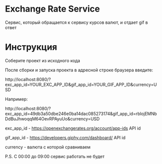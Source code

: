 # Exchange Rate Service
Сервис, который обращается к сервису курсов валют, и отдает gif в ответ

# Инструкция

Соберите проект из исходного кода 

После сборки и запуска проекта в адресной строке браузера введите: 

http://localhost:8080/?exc_app_id=YOUR_EXC_APP_ID&gif_app_id=YOUR_GIF_APP_ID&currency=USD

Например: 

http://localhost:8080/?exc_app_id=49db3a50dbe246e0ba14dac085273174&gif_app_id=rblojEMNbDdBuJhwoqqM64OevRPAyuUo&currency=USD

exc_app_id - https://openexchangerates.org/account/app-ids API id

gif_app_id - https://developers.giphy.com/dashboard/ API id 

currency - валюта с которой сравниваем

P.S. 
С 00:00 до 09:00 сервис работать не будет
